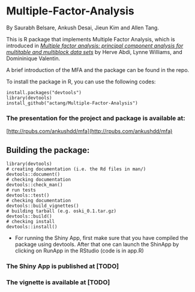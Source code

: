 # Multiple-Factor-Analysis

By Saurabh Belsare, Ankush Desai, Jieun Kim and Allen Tang.

This is R package that implements Multiple Factor Analysis, which is introduced in *[Multiple factor analysis: principal component analysis for multitable and multiblock data sets](https://www.utdallas.edu/~herve/abdi-WiresCS-mfa-2013.pdf)* by Herve Abdi, Lynne Williams, and Domininique Valentin.

A brief introduction of the MFA and the package can be found in the repo.

To install the package in R, you can use the following codes:
```
install.packages("devtools")
library(devtools)
install_github("actang/Multiple-Factor-Analysis")
```

### The presentation for the project and package is available at:
[http://rpubs.com/ankushdd/mfa](http://rpubs.com/ankushdd/mfa)

## Building the package:
```
library(devtools)
# creating documentation (i.e. the Rd files in man/)
devtools::document()
# checking documentation
devtools::check_man()
# run tests
devtools::test()
# checking documentation
devtools::build_vignettes()
# building tarball (e.g. oski_0.1.tar.gz)
devtools::build()
# checking install
devtools::install()
```

- For running the Shiny App, first make sure that you have compiled the package using devtools. After that one can launch the ShinApp by clicking on RunApp in the RStudio (code is in app.R)

### The Shiny App is published at [TODO]

### The vignette is available at [TODO]



